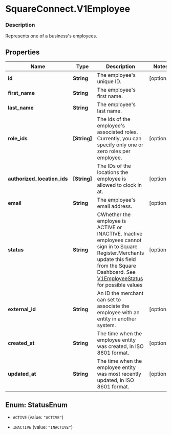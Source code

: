 # SquareConnect.V1Employee

### Description

Represents one of a business's employees.

## Properties
Name | Type | Description | Notes
------------ | ------------- | ------------- | -------------
**id** | **String** | The employee&#39;s unique ID. | [optional] 
**first_name** | **String** | The employee&#39;s first name. | 
**last_name** | **String** | The employee&#39;s last name. | 
**role_ids** | **[String]** | The ids of the employee&#39;s associated roles. Currently, you can specify only one or zero roles per employee. | [optional] 
**authorized_location_ids** | **[String]** | The IDs of the locations the employee is allowed to clock in at. | [optional] 
**email** | **String** | The employee&#39;s email address. | [optional] 
**status** | **String** | CWhether the employee is ACTIVE or INACTIVE. Inactive employees cannot sign in to Square Register.Merchants update this field from the Square Dashboard. See [V1EmployeeStatus](#type-v1employeestatus) for possible values | [optional] 
**external_id** | **String** | An ID the merchant can set to associate the employee with an entity in another system. | [optional] 
**created_at** | **String** | The time when the employee entity was created, in ISO 8601 format. | [optional] 
**updated_at** | **String** | The time when the employee entity was most recently updated, in ISO 8601 format. | [optional] 


<a name="StatusEnum"></a>
## Enum: StatusEnum


* `ACTIVE` (value: `"ACTIVE"`)

* `INACTIVE` (value: `"INACTIVE"`)




